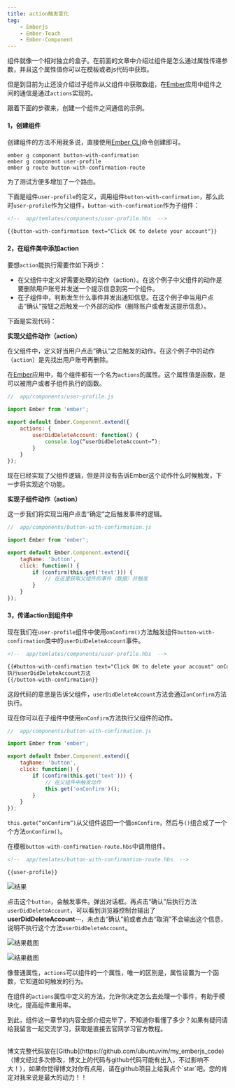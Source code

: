 ```yaml
---
title: action触发变化
tag:
	- Emberjs
	- Ember-Teach
	- Ember-Component
---
```


组件就像一个相对独立的盒子。在前面的文章中介绍过组件是怎么通过属性传递参数，并且这个属性值你可以在模板或者js代码中获取。

但是到目前为止还没介绍过子组件从父组件中获取数组，在[Ember](http://emberjs.com)应用中组件之间的通信是通过`actions`实现的。

跟着下面的步骤来，创建一个组件之间通信的示例。

#### 1，创建组件

创建组件的方法不用我多说，直接使用[Ember CLI](http://ember-cli.com/user-guide)命令创建即可。
```
ember g component button-with-confirmation
ember g component user-profile
ember g route button-with-confirmation-route
```
为了测试方便多增加了一个路由。

下面是组件`user-profile`的定义，调用组件`button-with-confirmation`，那么此时`user-profile`作为父组件，`button-with-confirmation`作为子组件：
```html
<!--  app/temlates/components/user-profile.hbs  -->

{{button-with-confirmation text="Click OK to delete your account"}}
```
#### 2，在组件类中添加action

要想`action`能执行需要作如下两步：

* 在父组件中定义好需要处理的动作（action）。在这个例子中父组件的动作是要删除用户账号并发送一个提示信息到另一个组件。
* 在子组件中，判断发生什么事件并发出通知信息。在这个例子中当用户点击“确认”按钮之后触发一个外部的动作（删除账户或者发送提示信息）。

下面是实现代码：

**实现父组件动作（action）**

在父组件中，定义好当用户点击“确认”之后触发的动作。在这个例子中的动作（`action`）是先找出用户账号再删除。

在[Ember](http://emberjs.com)应用中，每个组件都有一个名为`actions`的属性。这个属性值是函数，是可以被用户或者子组件执行的函数。
```js
//  app/components/user-profile.js

import Ember from 'ember';

export default Ember.Component.extend({
	actions: {
		userDidDeleteAccount: function() {
			console.log(“userDidDeleteAccount⋯”);
		}
	}
});
```
现在已经实现了父组件逻辑，但是并没有告诉Ember这个动作什么时候触发，下一步将实现这个功能。

**实现子组件动作（action）**


这一步我们将实现当用户点击“确定”之后触发事件的逻辑。
```js
//  app/components/button-with-confirmation.js

import Ember from 'ember';

export default Ember.Component.extend({
	tagName: 'button',
	click: function() {
		if (confirm(this.get('text'))) {
			// 在这里获取父组件的事件（数据）并触发
		}
	}
});
```

#### 3，传递action到组件中

现在我们在`user-profile`组件中使用`onConfirm()`方法触发组件`button-with-confirmation`类中的`userDidDeleteAccount`事件。
```html
<!--  app/temlates/components/user-profile.hbs  -->

{{#button-with-confirmation text="Click OK to delete your account" onConfirm=(action 'userDidDeleteAccount')}}
执行userDidDeleteAccount方法
{{/button-with-confirmation}}
```
这段代码的意思是告诉父组件，`userDidDeleteAccount`方法会通过`onConfirm`方法执行。

现在你可以在子组件中使用`onConfirm`方法执行父组件的动作。
```js
//  app/components/button-with-confirmation.js

import Ember from 'ember';

export default Ember.Component.extend({
	tagName: 'button',
	click: function() {
		if (confirm(this.get('text'))) {
			// 在父组件中触发动作
			this.get('onConfirm')();
		}
	}
});
```
`this.gete(“onConfirm”)`从父组件返回一个值`onConfirm`，然后与`()`组合成了一个个方法`onConfirm()`。

在模板`button-with-confirmation-route.hbs`中调用组件。
```html
<!--  app/temlates/button-with-confirmation-route.hbs  -->

{{user-profile}}
```

![结果](http://static.oschina.net/uploads/img/201510/14010229_OrI7.png)

点击这个`button`，会触发事件。弹出对话框。再点击“确认”后执行方法`userDidDeleteAccount`，可以看到浏览器控制台输出了**userDidDeleteAccount⋯**，未点击“确认”前或者点击“取消”不会输出这个信息，说明不执行这个方法`userDidDeleteAccount`。

![结果截图](http://static.oschina.net/uploads/img/201510/14010230_bkQw.png)

![结果截图](http://static.oschina.net/uploads/img/201510/14010230_Cc6W.png)

像普通属性，`actions`可以组件的一个属性，唯一的区别是，属性设置为一个函数，它知道如何触发的行为。

在组件的`actions`属性中定义的方法，允许你决定怎么去处理一个事件，有助于模块化，提高组件重用率。


到此，组件这一章节的内容全部介绍完毕了，不知道你看懂了多少？如果有疑问请给我留言一起交流学习，获取是直接去官网学习官方教程。

<br>
博文完整代码放在[Github](https://github.com/ubuntuvim/my_emberjs_code)（博文经过多次修改，博文上的代码与github代码可能有出入，不过影响不大！），如果你觉得博文对你有点用，请在github项目上给我点个`star`吧。您的肯定对我来说是最大的动力！！







